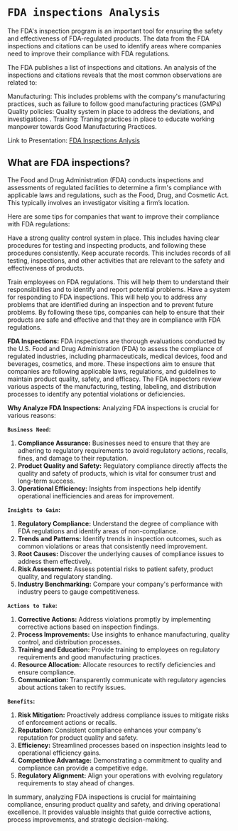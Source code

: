 # `FDA inspections Analysis`

The FDA's inspection program is an important tool for ensuring the safety and effectiveness of FDA-regulated products. The data from the FDA inspections and citations  can be used to identify areas where companies need to improve their compliance with FDA regulations.

The FDA publishes a list of inspections and citations. An analysis of the inspections and citations reveals that the most common observations are related to:

Manufacturing: This includes problems with the company's manufacturing practices, such as failure to follow good manufacturing practices (GMPs) 
Quality policies: Quality system in place to address the deviations, and investigations .
Training: Traning practices in place to educate working manpower towards Good Manufacturing Practices.


Link to Presentation:   [FDA Inspections Anlysis](https://www.canva.com/design/DAFsU4AFE20/2vdmRBThYPwIeEtFpDvgiA/edit?utm_content=DAFsU4AFE20&utm_campaign=designshare&utm_medium=link2&utm_source=sharebutton)


## What are FDA inspections?
The Food and Drug Administration (FDA) conducts inspections and assessments of regulated facilities to determine a firm's compliance with applicable laws and regulations, such as the Food, Drug, and Cosmetic Act. This typically involves an investigator visiting a firm’s location.

Here are some tips for companies that want to improve their compliance with FDA regulations:

Have a strong quality control system in place. This includes having clear procedures for testing and inspecting products, and following these procedures consistently.
Keep accurate records. This includes records of all testing, inspections, and other activities that are relevant to the safety and effectiveness of products.

Train employees on FDA regulations. This will help them to understand their responsibilities and to identify and report potential problems.
Have a system for responding to FDA inspections. This will help you to address any problems that are identified during an inspection and to prevent future problems.
By following these tips, companies can help to ensure that their products are safe and effective and that they are in compliance with FDA regulations.


**FDA Inspections:**
FDA inspections are thorough evaluations conducted by the U.S. Food and Drug Administration (FDA) to assess the compliance of regulated industries, including pharmaceuticals, medical devices, food and beverages, cosmetics, and more. These inspections aim to ensure that companies are following applicable laws, regulations, and guidelines to maintain product quality, safety, and efficacy. The FDA inspectors review various aspects of the manufacturing, testing, labeling, and distribution processes to identify any potential violations or deficiencies.

**Why Analyze FDA Inspections:**
Analyzing FDA inspections is crucial for various reasons:

**`Business Need`:**
1. **Compliance Assurance:** Businesses need to ensure that they are adhering to regulatory requirements to avoid regulatory actions, recalls, fines, and damage to their reputation.
2. **Product Quality and Safety:** Regulatory compliance directly affects the quality and safety of products, which is vital for consumer trust and long-term success.
3. **Operational Efficiency:** Insights from inspections help identify operational inefficiencies and areas for improvement.

**`Insights to Gain`:**
1. **Regulatory Compliance:** Understand the degree of compliance with FDA regulations and identify areas of non-compliance.
2. **Trends and Patterns:** Identify trends in inspection outcomes, such as common violations or areas that consistently need improvement.
3. **Root Causes:** Discover the underlying causes of compliance issues to address them effectively.
4. **Risk Assessment:** Assess potential risks to patient safety, product quality, and regulatory standing.
5. **Industry Benchmarking:** Compare your company's performance with industry peers to gauge competitiveness.

**`Actions to Take`:**
1. **Corrective Actions:** Address violations promptly by implementing corrective actions based on inspection findings.
2. **Process Improvements:** Use insights to enhance manufacturing, quality control, and distribution processes.
3. **Training and Education:** Provide training to employees on regulatory requirements and good manufacturing practices.
4. **Resource Allocation:** Allocate resources to rectify deficiencies and ensure compliance.
5. **Communication:** Transparently communicate with regulatory agencies about actions taken to rectify issues.

**`Benefits`:**
1. **Risk Mitigation:** Proactively address compliance issues to mitigate risks of enforcement actions or recalls.
2. **Reputation:** Consistent compliance enhances your company's reputation for product quality and safety.
3. **Efficiency:** Streamlined processes based on inspection insights lead to operational efficiency gains.
4. **Competitive Advantage:** Demonstrating a commitment to quality and compliance can provide a competitive edge.
5. **Regulatory Alignment:** Align your operations with evolving regulatory requirements to stay ahead of changes.

In summary, analyzing FDA inspections is crucial for maintaining compliance, ensuring product quality and safety, and driving operational excellence. It provides valuable insights that guide corrective actions, process improvements, and strategic decision-making.






